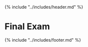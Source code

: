 {% include "../includes/header.md" %}

# Final Exam

<Embed googleForm here>

{% include "../includes/footer.md" %}
